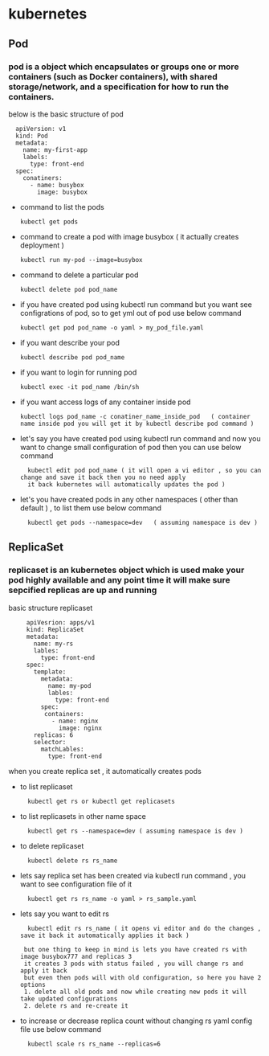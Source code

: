# kubernetes 

## Pod
   ### pod is a object which encapsulates or groups one or more containers (such as Docker containers), with shared storage/network, and a specification for how to run the containers.
   
   below is the basic structure of pod 
   
      apiVersion: v1
      kind: Pod
      metadata:
        name: my-first-app
        labels:
          type: front-end
      spec:
        conatiners:
          - name: busybox
            image: busybox
   
 - command to list the pods 
 
       kubectl get pods
 
 - command to create a pod with image busybox ( it actually creates deployment ) 
   
       kubectl run my-pod --image=busybox
   
 - command to delete a particular pod 
   
       kubectl delete pod pod_name 
       
 - if you have created pod using kubectl run command but you want see configrations of pod, so to get yml out of pod use below command 
  
       kubectl get pod pod_name -o yaml > my_pod_file.yaml
       
 - if you want describe your pod
       
       kubectl describe pod pod_name 
       
 - if you want to login for running pod
  
       kubectl exec -it pod_name /bin/sh
       
 - if you want access logs of any container inside pod 
 
       kubectl logs pod_name -c conatiner_name_inside_pod   ( container name inside pod you will get it by kubectl describe pod command ) 
       
 - let's say you have created pod using kubectl run command and now you want to change small configuration of pod then you can use below command
 
         kubectl edit pod pod_name ( it will open a vi editor , so you can change and save it back then you no need apply 
         it back kubernetes will automatically updates the pod )
             
 - let's you have created pods in any other namespaces ( other than default ) , to list them use below command 
         
         kubectl get pods --namespace=dev   ( assuming namespace is dev ) 
         

## ReplicaSet
   ### replicaset is an kubernetes object which is used make your pod highly available and any point time it will make sure sepcified replicas are up and running 
   
   basic structure replicaset 
   
         apiVesrion: apps/v1
         kind: ReplicaSet
         metadata: 
           name: my-rs
           lables:
             type: front-end
         spec:
           template:
             metadata:
               name: my-pod
               lables: 
                 type: front-end
             spec: 
              containers:
                - name: nginx
                  image: nginx 
           replicas: 6
           selector:
             matchLables:
               type: front-end

 when you create replica set , it automatically creates pods 
 
 - to list replicaset
      
         kubectl get rs or kubectl get replicasets 
 
 - to list replicasets in other name space 
    
         kubectl get rs --namespace=dev ( assuming namespace is dev ) 
        
 - to delete replicaset 
   
         kubectl delete rs rs_name
         
 - lets say replica set has been created via kubectl run command , you want to see configuration file of it 
 
         kubectl get rs rs_name -o yaml > rs_sample.yaml
         
 - lets say you want to edit rs 
 
         kubectl edit rs rs_name ( it opens vi editor and do the changes , save it back it automatically applies it back )
         
        but one thing to keep in mind is lets you have created rs with image busybox777 and replicas 3
        it creates 3 pods with status failed , you will change rs and apply it back
        but even then pods will with old configuration, so here you have 2 options 
        1. delete all old pods and now while creating new pods it will take updated configurations
        2. delete rs and re-create it
        
 - to increase or decrease replica count without changing rs yaml config file use below command 
 
         kubectl scale rs rs_name --replicas=6